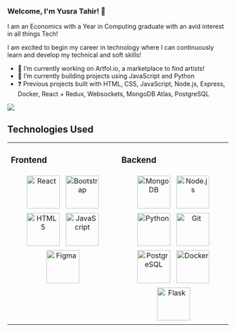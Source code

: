 ### Welcome, I'm Yusra Tahir! 👋

I am an Economics with a Year in Computing graduate with an avid interest in all things Tech!

I am excited to begin my career in technology where I can continuously learn and develop my technical and soft skills!


- 🔭 I’m currently working on Artfol.io, a marketplace to find artists!
- 🌱 I’m currently building projects using JavaScript and Python
- ❓ Previous projects built with HTML, CSS, JavaScript, Node.js, Express, Docker, React + Redux, Websockets, MongoDB Atlas, PostgreSQL

<img src="https://github-readme-stats.vercel.app/api?username=yusra-tahir&&show_icons=true&title_color=ffffff&icon_color=bb2acf&text_color=daf7dc&bg_color=151515">

## Technologies Used
<table><tr><td valign="top" width="50%">

### Frontend  
<div align="center">  
<img style="margin: 5px" src="https://profilinator.rishav.dev/skills-assets/react-original-wordmark.svg" alt="React" height="75" />  
<img style="margin: 5px" src="https://profilinator.rishav.dev/skills-assets/bootstrap-plain.svg" alt="Bootstrap" height="75" />  
<img style="margin: 5px" src="https://profilinator.rishav.dev/skills-assets/html5-original-wordmark.svg" alt="HTML5" height="75" />  
<img style="margin: 5px" src="https://profilinator.rishav.dev/skills-assets/javascript-original.svg" alt="JavaScript" height="75" />   
<img style="margin: 5px" src="https://profilinator.rishav.dev/skills-assets/figma-icon.svg" alt="Figma" height="75" />  
</div>

</td><td valign="top" width="50%">

### Backend  
<div align="center">  
<img style="margin: 5px" src="https://profilinator.rishav.dev/skills-assets/mongodb-original-wordmark.svg" alt="MongoDB" height="75" />  
<img style="margin: 5px" src="https://profilinator.rishav.dev/skills-assets/nodejs-original-wordmark.svg" alt="Node.js" height="75" />  
<img style="margin: 5px" src="https://profilinator.rishav.dev/skills-assets/python-original.svg" alt="Python" height="75" />  
<img style="margin: 5px" src="https://profilinator.rishav.dev/skills-assets/git-scm-icon.svg" alt="Git" height="75" />    
<img style="margin: 5px" src="https://profilinator.rishav.dev/skills-assets/postgresql-original-wordmark.svg" alt="PostgreSQL" height="75" />  
<img style="margin: 5px" src="https://profilinator.rishav.dev/skills-assets/docker-original-wordmark.svg" alt="Docker" height="75" />  
<img style="margin: 5px" src="https://profilinator.rishav.dev/skills-assets/flask.png" alt="Flask" height="75" />  
</div>
